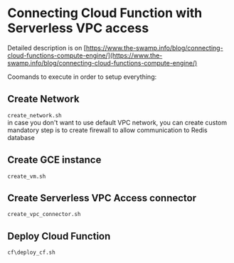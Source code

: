 # Connecting Cloud Function with Serverless VPC access

Detailed description is on [https://www.the-swamp.info/blog/connecting-cloud-functions-compute-engine/](https://www.the-swamp.info/blog/connecting-cloud-functions-compute-engine/)

Coomands to execute in order to setup everything:  

## Create Network 
`create_network.sh`  
in case you don't want to use default VPC network, you can create custom  
mandatory step is to create firewall to allow communication to Redis database

## Create GCE instance
`create_vm.sh`

## Create Serverless VPC Access connector
`create_vpc_connector.sh`

## Deploy Cloud Function
`cf\deploy_cf.sh`